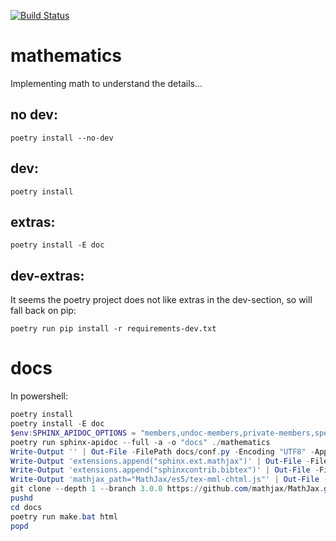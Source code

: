 [![Build Status](https://dev.azure.com/emilberwald/mathematics/_apis/build/status/emilberwald.mathematics?branchName=master)](https://dev.azure.com/emilberwald/mathematics/_build/latest?definitionId=2&branchName=master)
# mathematics

Implementing math to understand the details...

## no dev:
```
poetry install --no-dev
```
## dev:
```
poetry install
```
## extras:
```
poetry install -E doc
```
## dev-extras:
It seems the poetry project does not like extras in the dev-section, so will fall back on pip:
```
poetry run pip install -r requirements-dev.txt
```
# docs
In powershell:
```powershell
poetry install
poetry install -E doc
$env:SPHINX_APIDOC_OPTIONS = "members,undoc-members,private-members,special-members,show-inheritance"
poetry run sphinx-apidoc --full -a -o "docs" ./mathematics
Write-Output '' | Out-File -FilePath docs/conf.py -Encoding "UTF8" -Append
Write-Output 'extensions.append("sphinx.ext.mathjax")' | Out-File -FilePath docs/conf.py -Encoding "UTF8" -Append
Write-Output 'extensions.append("sphinxcontrib.bibtex")' | Out-File -FilePath docs/conf.py -Encoding "UTF8" -Append
Write-Output 'mathjax_path="MathJax/es5/tex-mml-chtml.js"' | Out-File -FilePath docs/conf.py -Encoding "UTF8" -Append
git clone --depth 1 --branch 3.0.0 https://github.com/mathjax/MathJax.git docs/_static/MathJax
pushd
cd docs
poetry run make.bat html
popd
```
